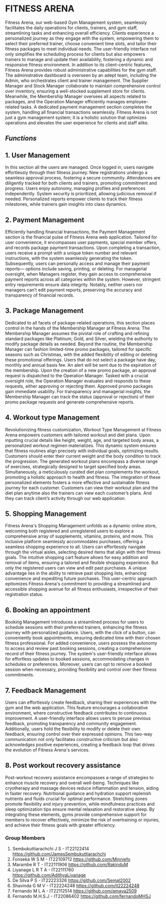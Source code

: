# FITNESS ARENA

Fitness Arena, our web-based Gym Management system, seamlessly facilitates the daily operations for clients, trainers, and gym staff, streamlining tasks and enhancing overall efficiency. Clients experience a personalized journey as they engage with the system, empowering them to select their preferred trainer, choose convenient time slots, and tailor their fitness packages to meet individual needs. The user-friendly interface not only simplifies the scheduling process for clients but also empowers trainers to manage and update their availability, fostering a dynamic and responsive fitness environment. In addition to its client-centric features, Fitness Arena provides robust administrative capabilities for the gym staff. The administrative dashboard is overseen by an adept team, including the Admin, who orchestrates client and trainer management. The Supplier Manager and Stock Manager collaborate to maintain comprehensive control over inventory, ensuring a well-stocked supplement store for clients. Meanwhile, the Membership Manager oversees all aspects related to packages, and the Operation Manager efficiently manages employee-related tasks. A dedicated payment management section completes the system, handling all financial transactions seamlessly. Fitness Arena is not just a gym management system; it is a holistic solution that optimizes operations and elevates the user experience for clients and staff alike.

## _Functions_

## 1. User Management 
In this section all the users are managed. Once logged in, users navigate effortlessly through their fitness journey. New registrations undergo a seamless approval process, fostering a secure community. Attendances are diligently tracked for both clients and trainers, promoting commitment and progress. Users enjoy autonomy, managing profiles and preferences independently. System security is prioritized, allowing judicious removal if needed. Personalized reports empower clients to track their fitness milestones, while trainers gain insights into class dynamics. 

## 2. Payment Management 
Efficiently handling financial transactions, the Payment Management section is the financial pulse of Fitness Arena web application. Tailored for user convenience, it encompasses user payments, special member offers, and records package payment transactions. Upon completing a transaction, users receive a prompt with a unique token number and relevant instructions, with the system seamlessly generating the token. Subsequently, users can personally access and manage their payment reports— options include saving, printing, or deleting. For managerial oversight, when Managers register, they gain access to comprehensive payment reports across all categories within the system. However, stringent entry requirements ensure data integrity. Notably, neither users nor managers can’t edit payment reports, preserving the accuracy and transparency of financial records.

## 3. Package Management 
Dedicated to all facets of package-related operations, this section places control in the hands of the Membership Manager at Fitness Arena. The Membership Manager assumes the pivotal role of crafting and refining standard packages like Platinum, Gold, and Silver, wielding the authority to modify package details as needed. Beyond the routine, the Membership Manager can fashion limited-time promo packages, tailored for specific seasons such as Christmas, with the added flexibility of editing or deleting these promotional offerings. Users that do not select a package have day, monthly and annual basis fee. An alert will be sent due to the expiration of the membership. Upon the creation of a new promo package, an approval request is dispatched to the Operation Manager. Tasked with a crucial oversight role, the Operation Manager evaluates and responds to these requests, either approving or rejecting them. Approved promo packages gain immediate usability. For transparency and managerial insights, the Membership Manager can track the status (approval or rejection) of their promo package requests and generate comprehensive reports. 

## 4. Workout type Management 
Revolutionizing fitness customization, Workout Type Management at Fitness Arena empowers customers with tailored workout and diet plans. Upon inputting crucial details like height, weight, age, and targeted body areas, a personalized workout regimen materializes. This dynamic system ensures that fitness routines align precisely with individual goals, optimizing results. Customers should enter their current weight and the body condition to track the progression. The generated workout plans encompass a diverse range of exercises, strategically designed to target specified body areas. Simultaneously, a meticulously curated diet plan complements the workout, promoting a holistic approach to health and fitness. The integration of these personalized elements fosters a more effective and sustainable fitness journey for each customer. Customers can view their workout plan and the diet plan anytime also the trainers can view each customer’s plans. And they can track client’s activity through our web application. 

## 5. Shopping Management 
Fitness Arena's Shopping Management unfolds as a dynamic online store, welcoming both registered and unregistered users to explore a comprehensive array of supplements, vitamins, proteins, and more. This inclusive platform seamlessly accommodates purchases, offering a seamless shopping experience to all. Users can effortlessly navigate through the virtual aisles, selecting desired items that align with their fitness goals. The intuitive shopping cart feature allows for easy addition and removal of items, ensuring a tailored and flexible shopping experience. But only the registered users can view and edit past purchases. A unique advantage lies in the ability to retrieve past shopping lists, enhancing convenience and expediting future purchases. This user-centric approach epitomizes Fitness Arena's commitment to providing a streamlined and accessible shopping avenue for all fitness enthusiasts, irrespective of their registration status. 

## 6. Booking an appointment 
Booking Management introduces a streamlined process for users to schedule sessions with their preferred trainers, enhancing the fitness journey with personalized guidance. Users, with the click of a button, can conveniently book appointments, ensuring dedicated time with their chosen fitness professional. For added convenience, users possess the autonomy to access and review past booking sessions, creating a comprehensive record of their fitness journey. The system's user-friendly interface allows for effortless updates to booked sessions, accommodating changes in schedules or preferences. Moreover, users can opt to remove a booked session when necessary, providing flexibility and control over their fitness commitments. 

## 7. Feedback Management 
Users can effortlessly create feedback, sharing their experiences with the gym and the web application. This feature encourages a collaborative environment, where constructive feedback contributes to continuous improvement. A user-friendly interface allows users to peruse previous feedback, promoting transparency and community engagement. Additionally, users hold the flexibility to modify or delete their own feedback, ensuring control over their expressed opinions. This two-way communication not only facilitates constructive criticism but also acknowledges positive experiences, creating a feedback loop that drives the evolution of Fitness Arena's services. 

## 8. Post workout recovery assistance 
Post-workout recovery assistance encompasses a range of strategies to enhance muscle recovery and overall well-being. Techniques like cryotherapy and massage devices reduce inflammation and tension, aiding in faster recovery. Nutritional guidance and hydration support replenish nutrients and fluids crucial for optimal performance. Stretching zones promote flexibility and injury prevention, while mindfulness practices and sleep optimization tips ensure mental relaxation and restorative sleep. By integrating these elements, gyms provide comprehensive support for members to recover effectively, minimize the risk of overtraining or injuries, and achieve their fitness goals with greater efficiency. 

### Group Members

1. Sembukuttiarachchi J S - IT22122414
https://github.com/JamesSembukuttiarachchi
2.  Fonseka W S M - IT22109712
https://github.com/Minniefo
3.  Marambe R T - IT22111906
https://github.com/RakinduM
4.  Liyanage L R T A - IT22111760  
https://github.com/AdithyaLiyanage
5.  De Silva P S - IT22223326
https://github.com/Semal2002
6.  Shavinda G M V - IT22224248
https://github.com/it22224248
7.  Fernando M L A - IT22112514
https://github.com/amaya2509
8.  Fernando M.H.S.J - IT22086402
https://github.com/fernandoMHSJ

